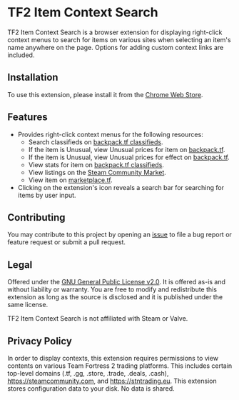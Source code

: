 # TF2 Item Context Search

TF2 Item Context Search is a browser extension for displaying right-click context menus to search for items on various sites when selecting an item's name anywhere on the page. Options for adding custom context links are included.

## Installation

To use this extension, please install it from the [Chrome Web Store](https://chrome.google.com/webstore/detail/tf2-item-context-search/aojkfndbibilkfffeiiajakhecfakkcb).

## Features

-   Provides right-click context menus for the following resources:
    -   Search classifieds on [backpack.tf classifieds](https://backpack.tf/classifieds).
    -   If the item is Unusual, view Unusual prices for item on [backpack.tf](https://backpack.tf/unusuals).
    -   If the item is Unusual, view Unusual prices for effect on [backpack.tf](https://backpack.tf/effects).
    -   View stats for item on [backpack.tf classifieds](https://backpack.tf/stats).
    -   View listings on the [Steam Community Market](https://steamcommunity.com/market).
    -   View item on [marketplace.tf](https://marketplace.tf).
-   Clicking on the extension's icon reveals a search bar for searching for items by user input.

## Contributing

You may contribute to this project by opening an [issue](issues) to file a bug report or feature request or submit a pull request.

## Legal

Offered under the [GNU General Public License v2.0](LICENSE). It is offered as-is and without liability or warranty. You are free to modify and redistribute this extension as long as the source is disclosed and it is published under the same license.

TF2 Item Context Search is not affiliated with Steam or Valve.

## Privacy Policy

In order to display contexts, this extension requires permissions to view contents on various Team Fortress 2 trading platforms. This includes certain top-level domains (.tf, .gg, .store, .trade, .deals, .cash), <https://steamcommunity.com>, and <https://stntrading.eu>. This extension stores configuration data to your disk. No data is shared.
